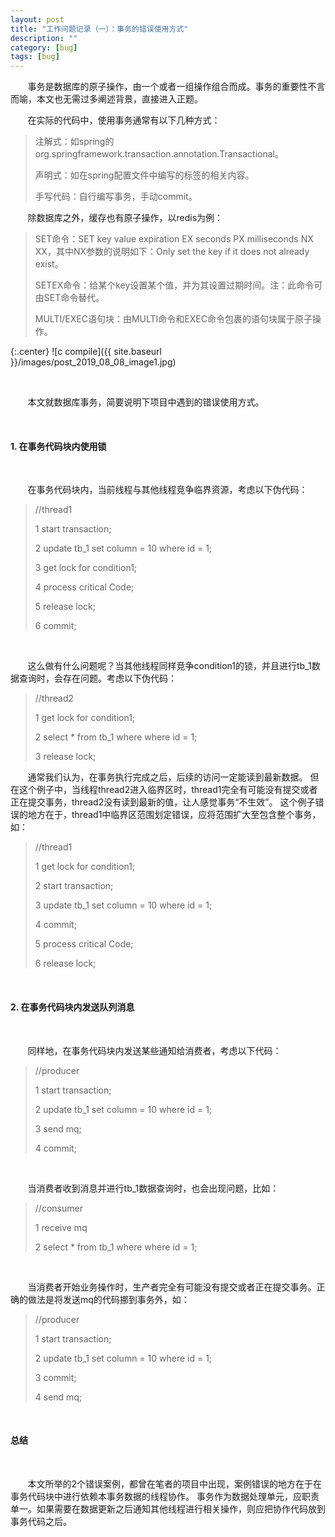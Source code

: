 ```yaml
---
layout: post
title: "工作问题记录（一）：事务的错误使用方式"
description: ""
category: [bug]
tags: [bug]
---
```

<link rel="stylesheet" href="{{ site.baseurl }}/css/pygments.css">

&#160; &#160; &#160; &#160;事务是数据库的原子操作，由一个或者一组操作组合而成。事务的重要性不言而喻，本文也无需过多阐述背景，直接进入正题。

&#160; &#160; &#160; &#160;在实际的代码中，使用事务通常有以下几种方式：

> 注解式：如spring的org.springframework.transaction.annotation.Transactional。
>
> 声明式：如在spring配置文件中编写的<tx>标签的相关内容。
>
> 手写代码：自行编写事务，手动commit。

&#160; &#160; &#160; &#160;除数据库之外，缓存也有原子操作，以redis为例：

> SET命令：SET key value expiration EX seconds PX milliseconds NX XX，其中NX参数的说明如下：Only set the key if it does not already exist。
>
> SETEX命令：给某个key设置某个值，并为其设置过期时间。注：此命令可由SET命令替代。
>
> MULTI/EXEC语句块：由MULTI命令和EXEC命令包裹的语句块属于原子操作。

{:.center}
![c compile]({{ site.baseurl }}/images/post_2019_08_08_image1.jpg)

<!-- more -->

<br>

&#160; &#160; &#160; &#160;本文就数据库事务，简要说明下项目中遇到的错误使用方式。

<br>

#### 1. 在事务代码块内使用锁

<br>

&#160; &#160; &#160; &#160;在事务代码块内，当前线程与其他线程竞争临界资源，考虑以下伪代码：

> //thread1
>
> 1 start transaction;
> 
> 2 update tb_1 set column = 10 where id = 1;
> 
> 3 get lock for condition1;
> 
> 4 process critical Code;
>
> 5 release lock;
>
> 6 commit;

<br>

&#160; &#160; &#160; &#160;这么做有什么问题呢？当其他线程同样竞争condition1的锁，并且进行tb_1数据查询时，会存在问题。考虑以下伪代码：

> //thread2
> 
> 1 get lock for condition1;
> 
> 2 select * from tb_1 where where id = 1;
>
> 3 release lock;

&#160; &#160; &#160; &#160;通常我们认为，在事务执行完成之后，后续的访问一定能读到最新数据。
但在这个例子中，当线程thread2进入临界区时，thread1完全有可能没有提交或者正在提交事务，thread2没有读到最新的值，让人感觉事务“不生效”。
这个例子错误的地方在于，thread1中临界区范围划定错误，应将范围扩大至包含整个事务，如：

> //thread1
> 
> 1 get lock for condition1;
> 
> 2 start transaction;
> 
> 3 update tb_1 set column = 10 where id = 1;
> 
> 4 commit;
>
> 5 process critical Code;
> 
> 6 release lock;

<br>

#### 2. 在事务代码块内发送队列消息

<br>

&#160; &#160; &#160; &#160;同样地，在事务代码块内发送某些通知给消费者，考虑以下代码：

> //producer
>
> 1 start transaction;
> 
> 2 update tb_1 set column = 10 where id = 1;
> 
> 3 send mq;
>
> 4 commit;

<br>

&#160; &#160; &#160; &#160;当消费者收到消息并进行tb_1数据查询时，也会出现问题，比如：

> //consumer
>
> 1 receive mq
> 
> 2 select * from tb_1 where where id = 1;

<br>

&#160; &#160; &#160; &#160;当消费者开始业务操作时，生产者完全有可能没有提交或者正在提交事务。正确的做法是将发送mq的代码挪到事务外，如：

> //producer
>
> 1 start transaction;
> 
> 2 update tb_1 set column = 10 where id = 1;
> 
> 3 commit;
>
> 4 send mq;

<br>

#### 总结

<br>

&#160; &#160; &#160; &#160;本文所举的2个错误案例，都曾在笔者的项目中出现，案例错误的地方在于在事务代码块中进行依赖本事务数据的线程协作。
事务作为数据处理单元，应职责单一。如果需要在数据更新之后通知其他线程进行相关操作，则应把协作代码放到事务代码之后。
